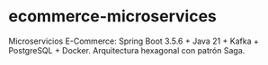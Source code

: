 # ecommerce-microservices
Microservicios E-Commerce: Spring Boot 3.5.6 + Java 21 + Kafka + PostgreSQL + Docker. Arquitectura hexagonal con patrón Saga.
